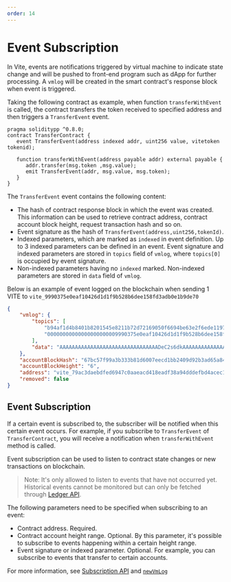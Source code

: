 ```yaml
---
order: 14
---
```


# Event Subscription

In Vite, events are notifications triggered by virtual machine to indicate state change and will be pushed to front-end program such as dApp for further processing.
A `vmlog` will be created in the smart contract's response block when event is triggered.

Taking the following contract as example, when function `transferWithEvent` is called, the contract transfers the token received to specified address and then triggers a `TransferEvent` event.

```solidity
pragma soliditypp ^0.8.0;
contract TransferContract {
   event TransferEvent(address indexed addr, uint256 value, vitetoken tokenid);
   
   function transferWithEvent(address payable addr) external payable {
      addr.transfer(msg.token ,msg.value);
      emit TransferEvent(addr, msg.value, msg.token);      
   }
}
```

The `TransferEvent` event contains the following content:
* The hash of contract response block in which the event was created. This information can be used to retrieve contract address, contract account block height, request transaction hash and so on.
* Event signature as the hash of `TransferEvent(address,uint256,tokenId)`.
* Indexed parameters, which are marked as `indexed` in event definition. Up to 3 indexed parameters can be defined in an event. Event signature and indexed parameters are stored in `topics` field of `vmlog`, where `topics[0]` is occupied by event signature.
* Non-indexed parameters having no `indexed` marked. Non-indexed parameters are stored in `data` field of `vmlog`.

Below is an example of event logged on the blockchain when sending 1 VITE to `vite_9990375e0eaf10426d1d1f9b528b6dee158fd3adb0e1b9de70`
```json
{
    "vmlog": {
        "topics": [
            "b94af1d4b8401b8201545e8211b72d72169050f6694be63e2f6ede119725d7fd",
            "00000000000000000000009990375e0eaf10426d1d1f9b528b6dee158fd3ad00"
        ],
        "data": "AAAAAAAAAAAAAAAAAAAAAAAAAAAAAAAADeC2s6dkAAAAAAAAAAAAAAAAAAAAAAAAAAAAAAAAVklURSBUT0tFTg=="
    },
    "accountBlockHash": "67bc57f99a3b333b81d6007eecd1bb2409d92b3ad65a8452fd4aef31edfe9831",
    "accountBlockHeight": "6",
    "address": "vite_79ac3daebdfed6947c0aaeacd418eadf38a94dddefbd4acec1",
    "removed": false
}
```

## Event Subscription

If a certain event is subscribed to, the subscriber will be notified when this certain event occurs. 
For example, if you subscribe to `TransferEvent` of `TransferContract`, you will receive a notification when `transferWithEvent` method is called.

Event subscription can be used to listen to contract state changes or new transactions on blockchain.

> Note: It's only allowed to listen to events that have not occurred yet. Historical events cannot be monitored but can only be fetched through [Ledger API](../../api/ledger.md).

The following parameters need to be specified when subscribing to an event:
* Contract address. Required.
* Contract account height range. Optional. By this parameter, it's possible to subscribe to events happening within a certain height range.
* Event signature or indexed parameter. Optional. For example, you can subscribe to events that transfer to certain accounts.

For more information, see [Subscription API](../../api/subscribe.md) and [`newVmLog`](../../api/subscribe.md#newvmlog)

